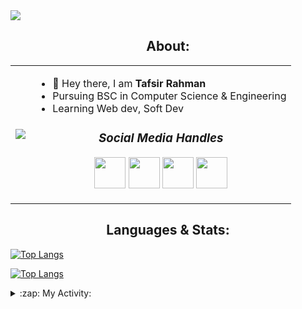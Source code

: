 <img src ="https://gpvc.arturio.dev/Sheikh-Tafsir">

<h2 align='center'> About:</h2>

<table>
  <tr>
    <td><img src="https://c.tenor.com/GN73MKBawZYAAAAi/busy-cute.gif"></td>
    <td>
      <ul>
        <li>👋 Hey there, I am <strong>Tafsir Rahman</strong></li>
        <li>Pursuing BSC in Computer Science & Engineering</li>
        <li>Learning Web dev, Soft Dev</li>
      </ul>
      <h3 align='center'><i>Social Media Handles</i></h3>
      <p align='center'>
          <a href="https://www.facebook.com/tmr.rahman/"><img src="https://cdn-icons-png.flaticon.com/512/1409/1409943.png" width="50"></a>
          <a href="#"><img src="https://cdn-icons-png.flaticon.com/512/1409/1409937.png" width="50"></a>
          <a href="https://www.instagram.com/sheikh_tafsir_rahman/"><img src="https://cdn-icons-png.flaticon.com/512/1409/1409946.png"  width="50"></a>
          <a href="#"><img src="https://cdn-icons-png.flaticon.com/512/1409/1409945.png" width="50"></a>
      </p>
    </td>
  </tr>
</table>

<h2 align='center'> Languages & Stats:</h2>

[![Top Langs](https://github-readme-stats.vercel.app/api/top-langs/?username=Sheikh-Tafsir&theme=radical)](https://github.com/anuraghazra/github-readme-stats)

<!--![Tafsir's GitHub stats](https://github-readme-stats.vercel.app/api?username=Sheikh-Tafsir&theme=radical&show_icons=true)-->
[![Top Langs](https://github-readme-stats.vercel.app/api/top-langs/?username=Sheikh-Tafsir&theme=radical&layout=compact)](https://github.com/anuraghazra/github-readme-stats)

<details>
  <summary>:zap: My Activity:</summary>

  
<h2 align='center'>📈 Activity Graph</h2>
<!--[![Sheikhs's github activity graph](https://activity-graph.herokuapp.com/graph?username=Sheikh-Tafsir&theme=react-dark&area=true&hide_border=true)](https://github.com//Sheikh-Tafsir/github-readme-activity-graph)-->
<p align="center">
<a href="https://github.com/Ashutosh00710/github-readme-activity-graph">
    <img src="https://activity-graph.herokuapp.com/graph?username=Sheikh-Tafsir&theme=react-dark&area=true&hide_border=true"  width="100%">
</a>
</p>

## Languages

![C++](https://img.shields.io/badge/-C++-000000?style=flat&logo=c%2B%2B)
![Java](https://img.shields.io/badge/-Java-000000?style=flat&logo=java)
![Python](https://img.shields.io/badge/-Python-000000?style=flat&logo=python)
![JavaScript](https://img.shields.io/badge/-JavaScript-000000?style=flat&logo=javascript)
![HTML5](https://img.shields.io/badge/-HTML5-000000?style=flat&logo=html5)
![CSS3](https://img.shields.io/badge/-CSS-000000?style=flat&logo=css3)
![SQL](https://img.shields.io/badge/-SQL-000000?style=flat&logo=mysql)
<!--![Arduino](https://img.shields.io/badge/-Arduino-000000?style=flat&logo=arduino)-->
  

## Tools:

![Git](https://img.shields.io/badge/-Git-000000?style=flat&logo=git)
![Github](https://img.shields.io/badge/-Github-000000?style=flat&logo=github) <br />
![MongoDB](https://img.shields.io/badge/-MongoDB-000000?style=flat&logo=mongodb)
![PostgreSQL](https://img.shields.io/badge/-PostgreSQL-000000?style=flat&logo=postgresql) <br />
![Node](https://img.shields.io/badge/-Node-000000?style=flat&logo=node.js)
![EReact](https://img.shields.io/badge/-React-000000?style=flat&logo=react) <br />
![Android](https://img.shields.io/badge/-Android-000000?style=flat&logo=android)
![Visual Studio](https://img.shields.io/badge/-Visual%20Studio-000000?style=flat&logo=Visual%20Studio)
![PyCharm](https://img.shields.io/badge/pycharm-000000?style=flat&logo=pycharm)
![IntellIJ](https://img.shields.io/badge/-IntellIJ%20IDEA-000000?style=flat&logo=intellij%20idea)<br />
![MS Word](https://img.shields.io/badge/-MS%20Word-000000?style=flat&logo=microsoft%20word)
![MS PPT](https://img.shields.io/badge/-MS%20Powerpoint-000000?style=flat&logo=microsoft%20powerpoint)
  
<!--<h2 align='center'><i>Languages and Tools</i></h2>
<table width="100">
<tr>
    <td align='center' width="190">
        <img src="https://github.com/devicons/devicon/blob/master/icons/cplusplus/cplusplus-original.svg" width="60">
    </td>
    <td align='center' width="190">
        <img src="https://github.com/abranhe/programming-languages-logos/blob/master/src/javascript/javascript.svg" width="60">
    </td>
    <td align='center'>
        <img src="https://www.vectorlogo.zone/logos/w3_html5/w3_html5-ar21.svg">
    </td>
    <td align='center'>
        <img src="https://raw.githubusercontent.com/devicons/devicon/0d6c64dbbf311879f7d563bfc3ccf559f9ed111c/icons/css3/css3-original-wordmark.svg" width="60">
    </td>
     <td align='center' width="190">
        <img src="https://github.com/detain/svg-logos/blob/master/svg/git.svg" width="60">
    </td>
</tr>
<tr>
    <td align='center'>
        <img src="https://github.com/bestofjs/bestofjs-webui/blob/master/public/logos/vscode.svg" width="60">
    </td>
    <td align='center'>
        <img src="https://www.vectorlogo.zone/logos/mongodb/mongodb-ar21.svg">
    </td>
    <td align='center'>
        <img src="https://www.vectorlogo.zone/logos/google_cloud/google_cloud-ar21.svg">
    </td>
    <td align='center'>
        <img src="https://www.vectorlogo.zone/logos/nestjs/nestjs-ar21.svg">
    </td>
    <td align='center'>
        <img src="https://www.vectorlogo.zone/logos/gitlab/gitlab-ar21.svg">
    </td>
</tr>
</table >-->
  
<p align="center">
  <a href="https://vyvy-vi.github.io/portfolio"><img target="_blank" src="https://img.shields.io/badge/-I_love_open_source-green?style=for-the-badge&logo=github&logoColor=black"/></a> 
</p>
  
  
<h4>📅I'm Most Productive on daytime</h4>
<a href="http://lovera.maxam.now.sh/">
   <img src="https://user-images.githubusercontent.com/25841814/79395484-5081ae80-7fac-11ea-9e27-ac91472e31dd.png" alt="screenshot" width="500">
</a>





